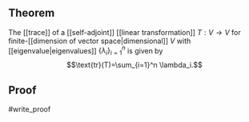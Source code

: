 ## Theorem
The [[trace]] of a [[self-adjoint]] [[linear transformation]] $T:V\to V$ for finite-[[dimension of vector space|dimensional]] $V$ with [[eigenvalue|eigenvalues]] $\{\lambda_i\}_{i=1}^n$ is given by $$\text{tr}(T)=\sum_{i=1}^n \lambda_i.$$
## Proof
#write_proof 